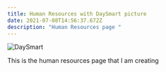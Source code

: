 ```yaml
---
title: Human Resources with DaySmart picture
date: 2021-07-08T14:56:37.672Z
description: "Human Resources page "
---
```

![DaySmart](DaySmart.png "DaySmart")

This is the human resources page that I am creating